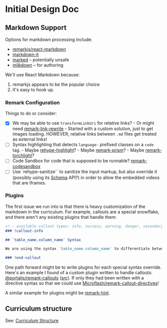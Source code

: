 # Initial Design Doc

## Markdown Support
Options for markdown processing include:
* [remarkjs/react-markdown](https://github.com/remarkjs/react-markdown)
* [markdown-it](https://markdown-it.github.io/)
* [marked](https://marked.js.org/) – potentially unsafe
* [milkdown](https://milkdown.dev/docs/guide/why-milkdown) – for authoring

We'll use React Markdown because:
1. remarkjs appears to be the popular choice
2. It's easy to hook up.

### Remark Configuration
Things to do or consider:
- [x] We may be able to use `transformLinkUri` for relative links?
      - Or might need [remark-link-rewrite](https://github.com/rjanjic/remark-link-rewrite)
      - Started with a custom solution, just to get images loading. HOWEVER, relative links between `.md` files get treated as external links!
- [ ] Syntax highlighting that detects `language-` prefixed classes on a `code` tag.
      - Maybe [rehype-highlight](https://github.com/rehypejs/rehype-highlight)?
      - Maybe [remark-prism](https://github.com/sergioramos/remark-prism)?
      - Maybe [remark-torchlight](https://github.com/torchlight-api/remark-torchlight)?
- [ ] Code Sandbox for code that is supposed to be runnable? [remark-codesandbox](https://github.com/kevin940726/remark-codesandbox)
- [ ] Use `rehype-sanitize`` to sanitize the input markup, but also override it (possibly using its [Schema](https://github.com/syntax-tree/hast-util-sanitize#schema) API?) in order to allow the embedded videos that are iframes.

### Plugins
The first issue we run into is that there is heavy customization of the markdown in the curriculum. For example, callouts are a special snowflake, and there aren't any existing plugins that handle them:

```md
<!-- available callout types: info, success, warning, danger, secondary  -->
### !callout-info

## `table_name.column_name` Syntax

We are using the syntax `table_name.column_name` to differentiate between columns in the `clients` table and columns in the `rentals` table. In cases where the column names do not conflict, this is optional, but explicitly referring to the table can help remind us what the source of the data is.

### !end-callout
```

One path forward might be to write plugins for each special syntax override. Here's an example I found of a custom plugin written to handle callouts: [@portaljs/remark-callouts](https://www.npmjs.com/package/@portaljs/remark-callouts) ([src](https://github.com/datopian/portaljs/blob/main/packages/remark-callouts/src/lib/remark-callouts.ts)). If only they had been written with a directive syntax so that we could use [Microflash/remark-callout-directives](https://github.com/Microflash/remark-callout-directives#example-callout-with-custom-title)!

A similar example for plugins might be [remark-hint](https://github.com/sergioramos/remark-hint).

## Curriculum structure
See: [Curriculum Structure](./curriculum-structure.md)
